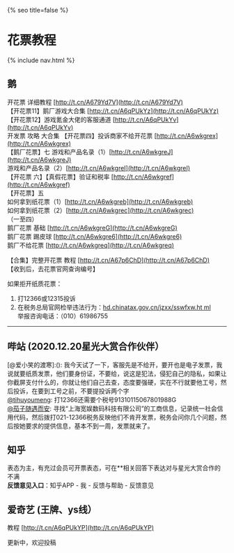 {% seo title=false %}
# 花票教程   

{% include nav.html %}    
 
## 鹅    
开花票 详细教程 [http://t.cn/A679Yd7V](http://t.cn/A679Yd7V)          
【开花票11】鹅厂游戏大合集 [http://t.cn/A6qPUkYz](http://t.cn/A6qPUkYz)           
【开花票12】游戏氪金大佬的客服通道 [http://t.cn/A6qPUkYv](http://t.cn/A6qPUkYv)              
开发票 攻略 大合集
【开花票四】投诉商家不给开花票  [http://t.cn/A6wkgrex](http://t.cn/A6wkgrex)                     
【鹅厂花票】七
游戏和产品名录（1）[http://t.cn/A6wkgreJ](http://t.cn/A6wkgreJ)            
游戏和产品名录（2）[http://t.cn/A6wkgreI](http://t.cn/A6wkgreI)         
【开花票 六】【真假花票】验证和税率 [http://t.cn/A6wkgref](http://t.cn/A6wkgref)              
【开花票】五       
如何拿到纸花票（1）[http://t.cn/A6wkgreb](http://t.cn/A6wkgreb)              
如何拿到纸花票（2）[http://t.cn/A6wkgrec](http://t.cn/A6wkgrec)            
（一至四）    
鹅厂花票 基础 [http://t.cn/A6wkgreG](http://t.cn/A6wkgreG)              
鹅厂花票 踢皮球 [http://t.cn/A6wkgre6](http://t.cn/A6wkgre6)                
鹅厂不给花票 [http://t.cn/A6wkgreq](http://t.cn/A6wkgreq)            
  
【合集】完整开花票 教程 [http://t.cn/A67p6ChD](http://t.cn/A67p6ChD)                      
【收到后，去花票官网查询编号】   

如果拒开纸质花票：
1. 打12366或12315投诉  
2. 在税务总局官网检举违法行为：[hd.chinatax.gov.cn/jzxx/sswfxw.ht
ml](http://hd.chinatax.gov.cn/jzxx/sswfxw.html)         
举报咨询电话：（010）61986755               
 
***  
## 哔站 (2020.12.20星光大赏合作伙伴）    

[@爱小笑的渡寒]:(): 我今天试了一下，客服先是不给开，要开也是电子发票，我说就要纸质发票，他们要身份证，不要给，说这是犯法，侵犯自己的隐私，如果让你截屏支付什么的，你就让他们自己去查，态度要强硬，实在不行就要他工号，然后投诉，在要到工号之前，不要提投诉两个字         
[@tihuyoumeng](): 打12366还需要个税号91310115067801988G          
[@茄子随遇而安](): 寻找“上海宽娱数码科技有限公司”的工商信息，记录统一社会信用代码，然后拨打021-12366税务反映他们不肯开发票，税务会问你几个问题，然后按她要求的提供信息，基本不到一周，发票就来了。           

## 知乎     
表态为主，有充过会员可开票表态，可在\*\*相关回答下表达对与星光大赏合作的不满      
**反馈意见入口**：知乎APP - 我 - 反馈与帮助 - 反馈意见     


## 爱奇艺 (王牌、ys线）  

教程 [http://t.cn/A6qPUkYP](http://t.cn/A6qPUkYP)             


更新中，欢迎投稿    
 




    

    



